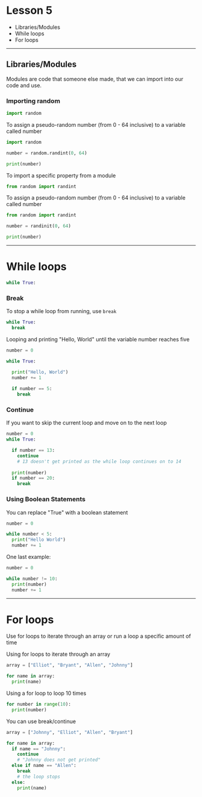 # Lesson 5

- Libraries/Modules
- While loops
- For loops
---


## Libraries/Modules

Modules are code that someone else made, that we can import into our code and use.

### Importing random

```py
import random
```
To assign a pseudo-random number (from 0 - 64 inclusive) to a variable called number
```py
import random

number = random.randint(0, 64)

print(number)
```

To import a specific property from a module
```py
from random import randint
```

To assign a pseudo-random number (from 0 - 64 inclusive) to a variable called number

```py
from random import randint

number = randinit(0, 64)

print(number)
```
---
# While loops

```py
while True:
```

### Break

To stop a while loop from running, use ```break```
```py
while True:
  break
```

Looping and printing "Hello, World" until the variable number reaches five
```py
number = 0

while True:

  print("Hello, World")
  number += 1
  
  if number == 5:
    break
```

### Continue

If you want to skip the current loop and move on to the next loop 

```py
number = 0
while True:

  if number == 13:
    continue
    # 13 doesn't get printed as the while loop continues on to 14
  
  print(number)
  if number == 20:
    break
```
### Using Boolean Statements

You can replace "True" with a boolean statement

```py
number = 0

while number < 5:
  print("Hello World")
  number += 1
```

One last example:

```py
number = 0

while number != 10:
  print(number)
  number += 1
```
---
# For loops

Use for loops to iterate through an array or run a loop a specific amount of time

Using for loops to iterate through an array
```py
array = ["Elliot", "Bryant", "Allen", "Johnny"]

for name in array:
  print(name)
```

Using a for loop to loop 10 times
```py
for number in range(10):
  print(number)
```

You can use break/continue

```py
array = ["Johnny", "Elliot", "Allen", "Bryant"]

for name in array:
  if name == "Johnny":
    continue
    # "Johnny does not get printed"
  else if name == "Allen":
    break
    # the loop stops
  else:
    print(name)
```
